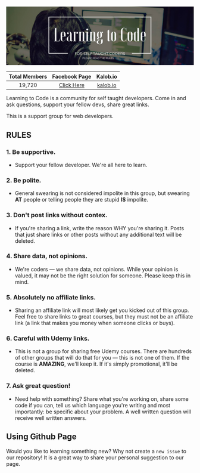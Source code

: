 ![Learning To Code](https://raw.githubusercontent.com/Akiraff2015/l2c/master/l2c.jpg)

| Total Members   | Facebook Page | Kalob.io  |
| :-------------: |:-------------:| :--------:|
| 19,720          | [Click Here](https://www.facebook.com/groups/1088943884540928) | [kalob.io](https://kalob.io/) |

Learning to Code is a community for self taught developers. Come in and ask questions, support your fellow devs, share great links. 

This is a support group for web developers.

## RULES

### 1. Be supportive.
* Support your fellow developer. We're all here to learn.

### 2. Be polite.
* General swearing is not considered impolite in this group, but swearing **AT** people or telling people they are stupid **IS** impolite.

### 3. Don't post links without contex.
* If you're sharing a link, write the reason WHY you're sharing it. Posts that just share links or other posts without any additional text will be deleted.

### 4. Share data, not opinions.
* We're coders — we share data, not opinions. While your opinion is valued, it may not be the right solution for someone. Please keep this in mind.

### 5. Absolutely no affiliate links.
* Sharing an affiliate link will most likely get you kicked out of this group. Feel free to share links to great courses, but they must not be an affiliate link (a link that makes you money when someone clicks or buys).

### 6. Careful with Udemy links.
* This is not a group for sharing free Udemy courses. There are hundreds of other groups that will do that for you — this is not one of them. If the course is **AMAZING**, we'll keep it. If it's simply promotional, it'll be deleted.

### 7. Ask great question!
* Need help with something? Share what you're working on, share some code if you can, tell us which language you're writing and most importantly: be specific about your problem. A well written question will receive well written answers.


## Using Github Page
Would you like to learning something new? Why not create a `new issue` to our repository! It is a great way to share your personal suggestion to our page.
